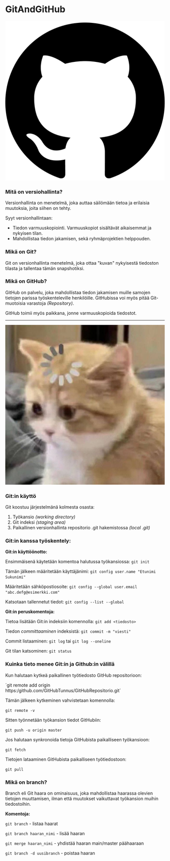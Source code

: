 # GitAndGitHub

![alt text](githublogo.png)


### Mitä on versiohallinta? 


Versionhallinta on menetelmä, joka auttaa säilömään tietoa ja erilaisia muutoksia, joita siihen on tehty. 

Syyt versionhallintaan:

- Tiedon varmuuskopiointi. Varmuuskopiot sisältävät aikaisemmat ja nykyisen tilan.
- Mahdollistaa tiedon jakamisen, sekä ryhmäprojektien helppouden.


### Mikä on Git?


Git on versionhallinta menetelmä, joka ottaa "kuvan" nykyisestä tiedoston tilasta ja tallentaa tämän snapshotiksi.


### Mikä on GitHub?


GitHub on palvelu, joka mahdollistaa tiedon jakamisen muille samojen tietojen parissa työskenteleville henkilöille. GitHubissa voi myös pitää Git-muotoisia varastoja *(Repository)*.

GitHub toimii myös paikkana, jonne varmuuskopioida tiedostot. 

---

![alt text](apuvva.jpg)


### Git:in käyttö


Git koostuu järjestelmänä kolmesta osasta:

1. Työkansio *(working directory)*
2. Git indeksi *(staging area)*
3. Paikallinen versionhallinta repositorio .git hakemistossa *(local .git)*


### Git:in kanssa työskentely:


**Git:in käyttöönotto:**

Ensimmäisenä käytetään komentoa halutussa työkansiossa: `git init`

Tämän jälkeen määritetään käyttäjänimi: `git config user.name "Etunimi Sukunimi"`

Määritetään sähköpostiosoite: `git config --global user.email "abc.defg@esimerkki.com"`

Katsotaan tallennetut tiedot: `git config --list --global`


**Git:in peruskomentoja:**

Tietoa lisätään Git:in indeksiin komennolla: `git add <tiedosto>`

Tiedon *committaaminen* indeksistä: `git commit -m "viesti"`

Commit listaaminen: `git log` tai `git log --oneline`

Git tilan katsominen: `git status`


### Kuinka tieto menee Git:in ja Github:in välillä

Kun halutaan kytkeä paikallinen työtiedosto GitHub repositorioon:

´git remote add origin https:/github.com/GitHubTunnus/GitHubRepositorio.git`

Tämän jälkeen kytkeminen vahvistetaan komennolla:

`git remote -v`

Sitten työnnetään työkansion tiedot GitHubiin:

`git push -u origin master`


Jos halutaan synkronoida tietoja GitHubista paikalliseen työkansioon:

`git fetch`

Tietojen lataaminen GitHubista paikalliseen työtiedostoon:

`git pull`



### Mikä on branch?

Branch eli Git haara on ominaisuus, joka mahdollistaa haarassa olevien tietojen muuttamisen, ilman että muutokset vaikuttavat työkansion muihin tiedostoihin.

**Komentoja:**

`git branch` - listaa haarat

`git branch haaran_nimi` - lisää haaran

`git merge haaran_nimi` - yhdistää haaran main/master päähaaraan

`git branch -d uusibranch` - poistaa haaran

